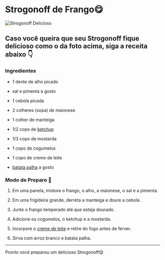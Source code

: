 # Strogonoff de Frango😋

![Strogonoff Delicioso](https://xtudoreceitas.com/wp-content/uploads/strogonoff-de-frango.webp)

## Caso você queira que seu Strogonoff fique delicioso como o da foto acima, siga a receita abaixo 👇

### Ingredientes

- 1 dente de alho picado

- sal e pimenta a gosto

- 1 cebola picada

- 2 colheres (sopa) de maionese

- 1 colher de manteiga

- 1/2 copo de [ketchup](https://blog.tudogostoso.com.br/cardapios/ketchup-caseiro/)

- 1/3 copo de mostarda

- 1 copo de cogumelos

- 1 copo de creme de leite

- [batata palha](https://blog.tudogostoso.com.br/cardapios/receitas-faceis/receitas-com-batata-palha/) a gosto

### Modo de Preparo 🍛

1.  Em uma panela, misture o frango, o alho, a maionese, o sal e a pimenta.

2.  Em uma frigideira grande, derreta a manteiga e doure a cebola.

3.  Junte o frango temperado até que esteja dourado.

4.  Adicione os cogumelos, o ketchup e a mostarda.

5.  Incorpore o [creme de leite](https://blog.tudogostoso.com.br/dicas-de-cozinha/creme-de-leite-fresco-caseiro-de-caixinha-e-mais/) e retire do fogo antes de ferver.

6.  Sirva com arroz branco e batata palha.

***

Pronto você preparou um delicioso Strogonoff😋




